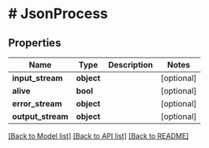 # # JsonProcess

## Properties

Name | Type | Description | Notes
------------ | ------------- | ------------- | -------------
**input_stream** | **object** |  | [optional]
**alive** | **bool** |  | [optional]
**error_stream** | **object** |  | [optional]
**output_stream** | **object** |  | [optional]

[[Back to Model list]](../../README.md#models) [[Back to API list]](../../README.md#endpoints) [[Back to README]](../../README.md)
